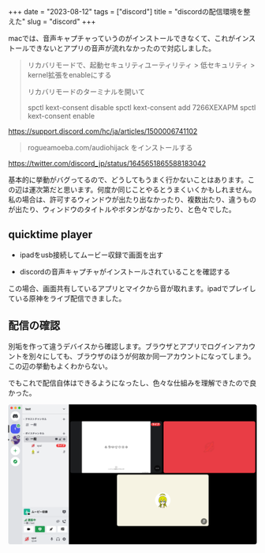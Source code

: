 +++
date = "2023-08-12"
tags = ["discord"]
title = "discordの配信環境を整えた"
slug = "discord"
+++

macでは、音声キャプチャっていうのがインストールできなくて、これがインストールできないとアプリの音声が流れなかったので対応しました。

> リカバリモードで、起動セキュリティユーティリティ > 低セキュリティ > kernel拡張をenableにする
> 
> リカバリモードのターミナルを開いて
>
> spctl kext-consent disable spctl kext-consent add 7266XEXAPM spctl kext-consent enable

https://support.discord.com/hc/ja/articles/1500006741102

> rogueamoeba.com/audiohijack をインストールする

https://twitter.com/discord_jp/status/1645651865588183042

基本的に挙動がバグってるので、どうしてもうまく行かないことはあります。この辺は運次第だと思います。何度か同じことやるとうまくいくかもしれません。私の場合は、許可するウィンドウが出たり出なかったり、複数出たり、違うものが出たり、ウィンドウのタイトルやボタンがなかったり、と色々でした。

## quicktime player

- ipadをusb接続してムービー収録で画面を出す

- discordの音声キャプチャがインストールされていることを確認する

この場合、画面共有しているアプリとマイクから音が取れます。ipadでプレイしている原神をライブ配信できました。

## 配信の確認

別垢を作って違うデバイスから確認します。ブラウザとアプリでログインアカウントを別々にしても、ブラウザのほうが何故か同一アカウントになってしまう。この辺の挙動もよくわからない。

でもこれで配信自体はできるようになったし、色々な仕組みを理解できたので良かった。

![](https://raw.githubusercontent.com/syui/img/master/other/discord_20230814_0001.png)
